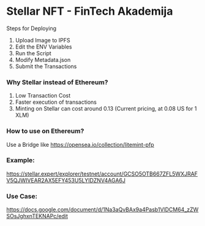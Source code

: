 # Stellar NFT - FinTech Akademija

Steps for Deploying

1. Upload Image to IPFS
2. Edit the ENV Variables
3. Run the Script
4. Modify Metadata.json
5. Submit the Transactions

### Why Stellar instead of Ethereum?

1. Low Transaction Cost
2. Faster execution of transactions
3. Minting on Stellar can cost around 0.13 (Current pricing, at 0.08 US for 1 XLM)

### How to use on Ethereum?

Use a Bridge like https://opensea.io/collection/litemint-pfp

### Example:

https://stellar.expert/explorer/testnet/account/GCSO5OTB667ZFL5WXJRAFV5QJWIVEAR2AX5EFY453U5LYIDZNV4AGA6J

### Use Case:

https://docs.google.com/document/d/1Na3aQvBAx9a4Pasb1VlDCM64_zZWSOsJghxnTEKNAPc/edit
